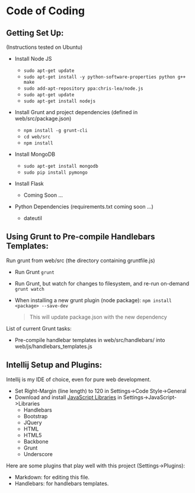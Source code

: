 Code of Coding
==============

Getting Set Up:
---------------
(Instructions tested on Ubuntu)

+ Install Node JS
    - `sudo apt-get update`
    - `sudo apt-get install -y python-software-properties python g++ make`
    - `sudo add-apt-repository ppa:chris-lea/node.js`
    - `sudo apt-get update`
    - `sudo apt-get install nodejs`

    
+ Install Grunt and project dependencies (defined in web/src/package.json)
    - `npm install -g grunt-cli`
    - `cd web/src`
    - `npm install`

    
+ Install MongoDB
    - `sudo apt-get install mongodb`
    - `sudo pip install pymongo`
    
+ Install Flask
    - Coming Soon ...
    
+ Python Dependencies (requirements.txt coming soon ...)
    - dateutil


Using Grunt to Pre-compile Handlebars Templates:
------------------------------------------------
Run grunt from web/src (the directory containing gruntfile.js)

+ Run Grunt ` grunt `
+ Run Grunt, but watch for changes to filesystem, and re-run on-demand ` grunt watch `
+ When installing a new grunt plugin (node package): ` npm install <package> --save-dev `

  > This will update package.json with the new dependency


List of current Grunt tasks:


+ Pre-compile handlebar templates in web/src/handlebars/ into web/js/handlebars_templates.js

Intellij Setup and Plugins:
-----------------
Intellij is my IDE of choice, even for pure web development.

+ Set Right-Margin (line length) to 120 in Settings->Code Style->General
+ Download and install [JavaScript Libraries](https://www.jetbrains.com/idea/webhelp/configuring-javascript-libraries.html)
  in Settings->JavaScript->Libraries
    - Handlebars
    - Bootstrap
    - JQuery
    - HTML
    - HTML5
    - Backbone
    - Grunt
    - Underscore

Here are some plugins that play well with this project (Settings->Plugins):

+ Markdown: for editing this file.
+ Handlebars: for handlebars templates.
